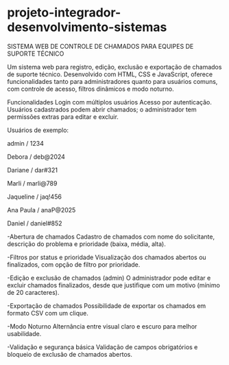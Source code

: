 # projeto-integrador-desenvolvimento-sistemas
SISTEMA WEB DE CONTROLE DE CHAMADOS PARA EQUIPES DE SUPORTE TÉCNICO

Um sistema web para registro, edição, exclusão e exportação de chamados de suporte técnico. Desenvolvido com HTML, CSS e JavaScript, oferece funcionalidades tanto para administradores quanto para usuários comuns, com controle de acesso, filtros dinâmicos e modo noturno.

Funcionalidades
Login com múltiplos usuários
Acesso por autenticação. Usuários cadastrados podem abrir chamados; o administrador tem permissões extras para editar e excluir.

Usuários de exemplo:

admin / 1234

Debora / deb@2024

Dariane / dar#321

Marli / marli@789

Jaqueline / jaq!456

Ana Paula / anaP@2025

Daniel / daniel#852

-Abertura de chamados
Cadastro de chamados com nome do solicitante, descrição do problema e prioridade (baixa, média, alta).

-Filtros por status e prioridade
Visualização dos chamados abertos ou finalizados, com opção de filtro por prioridade.

-Edição e exclusão de chamados (admin)
O administrador pode editar e excluir chamados finalizados, desde que justifique com um motivo (mínimo de 20 caracteres).

-Exportação de chamados
Possibilidade de exportar os chamados em formato CSV com um clique.

-Modo Noturno
Alternância entre visual claro e escuro para melhor usabilidade.

-Validação e segurança básica
Validação de campos obrigatórios e bloqueio de exclusão de chamados abertos.
